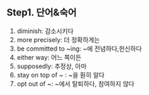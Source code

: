 ## Step1. 단어&숙어
1. diminish: 감소시키다
2. more precisely: 더 정확하게는
3. be committed to ~ing: ~에 전념하다,헌신하다
4. either way: 어느 쪽이든
5. supposedly: 추정상, 아마
6. stay on top of ~ : ~을 훤히 알다
7. opt out of ~: ~에서 탈퇴하다, 참여하지 않다

